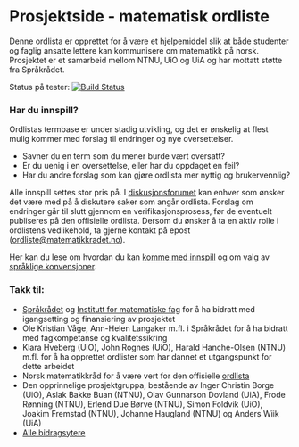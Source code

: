 # Prosjektside - matematisk ordliste

Denne ordlista er opprettet for å være et hjelpemiddel slik at både studenter og
faglig ansatte lettere kan kommunisere om matematikk på norsk. Prosjektet er et
samarbeid mellom NTNU, UiO og UiA og har mottatt støtte fra Språkrådet. 

Status på tester: [![Build Status](https://travis-ci.com/jfremstad/matematisk_ordliste.svg?branch=master)](https://travis-ci.com/jfremstad/matematisk_ordliste)

### Har du innspill?
Ordlistas termbase er under stadig utvikling, og det er ønskelig at flest mulig
kommer med forslag til endringer og nye oversettelser.

* Savner du en term som du mener burde vært oversatt?
* Er du uenig i en oversettelse, eller har du oppdaget en feil?
* Har du andre forslag som kan gjøre ordlista mer nyttig og brukervennlig?

Alle innspill settes stor pris på.
I [diskusjonsforumet](https://github.com/jfremstad/matematisk_ordliste/issues) kan enhver som ønsker det være med på å diskutere saker som angår ordlista.
Forslag om endringer går til slutt gjennom en verifikasjonsprosess, før de eventuelt publiseres på den offisielle ordlista.
Dersom du ønsker å ta en aktiv rolle i ordlistens vedlikehold, ta gjerne kontakt på epost ([ordliste@matematikkradet.no](mailto:ordliste@matematikkradet.no)).

Her kan du lese om hvordan du kan [komme med innspill](dokumentasjon/innspill.md) og om valg av [språklige konvensjoner](dokumentasjon/spraklige_konvensjoner.md).

### Takk til:
* [Språkrådet](https://www.sprakradet.no/) og [Institutt for matematiske fag](https://www.ntnu.no/imf) for å ha bidratt med igangsetting og finansiering av prosjektet
* Ole Kristian Våge, Ann-Helen Langaker m.fl. i Språkrådet for å ha bidratt med fagkompetanse og kvalitetssikring
* Klara Hveberg (UiO), John Rognes (UiO), Harald Hanche-Olsen (NTNU) m.fl. for å ha opprettet ordlister som har dannet et utgangspunkt for dette arbeidet
* Norsk matematikkråd for å være vert for den offisielle [ordlista](https://matematikkradet.no/ordliste)
* Den opprinnelige prosjektgruppa, bestående av Inger Christin Borge (UiO), Aslak Bakke Buan (NTNU), Olav Gunnarson Dovland (UiA), Frode Rønning (NTNU), Erlend Due Børve (NTNU), Simon Foldvik (UiO), Joakim Fremstad (NTNU), Johanne Haugland (NTNU) og Anders Wiik (UiA)
* [Alle bidragsytere](BIDRAGSYTERE.md)

